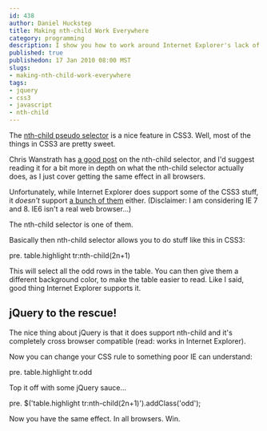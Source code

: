 ```yaml
--- 
id: 438
author: Daniel Huckstep
title: Making nth-child Work Everywhere
category: programming
description: I show you how to work around Internet Explorer's lack of CSS3's nth-child support with jQuery.
published: true
publishedon: 17 Jan 2010 08:00 MST
slugs: 
- making-nth-child-work-everywhere
tags: 
- jquery
- css3
- javascript
- nth-child
---
```

The [nth-child pseudo
selector](http://www.w3.org/TR/css3-selectors/#nth-child-pseudo) is a
nice feature in CSS3. Well, most of the things in CSS3 are pretty sweet.

Chris Wanstrath has [a good post](http://ozmm.org/posts/nth_child.html)
on the nth-child selector, and I'd suggest reading it for a bit more in
depth on what the nth-child selector actually does, as I just cover
getting the same effect in all browsers.

Unfortunately, while Internet Explorer does support some of the CSS3
stuff, it *doesn't* support [a bunch of
them](http://msdn.microsoft.com/en-us/library/cc351024(VS.85).aspx)
either. (Disclaimer: I am considering IE 7 and 8. IE6 isn't a real web
browser…)

The nth-child selector is one of them.

Basically then nth-child selector allows you to do stuff like this in
CSS3:

pre. table.highlight tr:nth-child(2n+1)

This will select all the odd rows in the table. You can then give them a
different background color, to make the table easier to read. Like I
said, good thing Internet Explorer supports it.

## jQuery to the rescue!

The nice thing about jQuery is that it does support nth-child and it's
completely cross browser compatible (read: works in Internet Explorer).

Now you can change your CSS rule to something poor IE can understand:

pre. table.highlight tr.odd

Top it off with some jQuery sauce…

pre. \$('table.highlight tr:nth-child(2n+1)').addClass('odd');

Now you have the same effect. In all browsers. Win.
